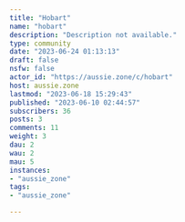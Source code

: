 ```yaml
---
title: "Hobart" 
name: "hobart"
description: "Description not available."
type: community
date: "2023-06-24 01:13:13"
draft: false
nsfw: false
actor_id: "https://aussie.zone/c/hobart"
host: aussie.zone
lastmod: "2023-06-18 15:29:43"
published: "2023-06-10 02:44:57"
subscribers: 36
posts: 3
comments: 11
weight: 3
dau: 2
wau: 2
mau: 5
instances:
- "aussie_zone"
tags: 
- "aussie_zone"

---
```


